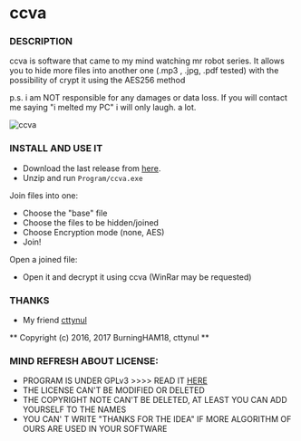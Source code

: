 # ccva



### DESCRIPTION 

ccva is software that came to my mind watching mr robot series.
It allows you to hide more files into another one (.mp3 , .jpg, .pdf tested) with the possibility of crypt it using the AES256 method


p.s. i am NOT responsible for any damages or data loss. If you will contact me
     saying "i melted my PC" i will only laugh. a lot.

![ccva](http://i.imgur.com/lEPyIFJ.png)


### INSTALL AND USE IT

- Download the last release from [here](https://github.com/BurningHAM18/ccva/).
- Unzip and run 
`
Program/ccva.exe
`

Join files into one:
- Choose the "base" file
- Choose the files to be hidden/joined
- Choose Encryption mode (none, AES)
- Join!

Open a joined file:
- Open it and decrypt it using ccva (WinRar may be requested)


### THANKS 


- My friend [cttynul](https://github.com/cttynul) 


** Copyright (c) 2016, 2017 BurningHAM18, cttynul  **


### MIND REFRESH ABOUT LICENSE:

- PROGRAM IS UNDER GPLv3 >>>> READ IT [HERE](https://github.com/BurningHAM18/hit/blob/master/LICENSE)
- THE LICENSE CAN'T BE MODIFIED OR DELETED
- THE COPYRIGHT NOTE CAN'T BE DELETED, AT LEAST YOU CAN ADD YOURSELF TO THE NAMES 
- YOU CAN' T WRITE "THANKS FOR THE IDEA" IF MORE ALGORITHM OF OURS ARE USED IN YOUR SOFTWARE
